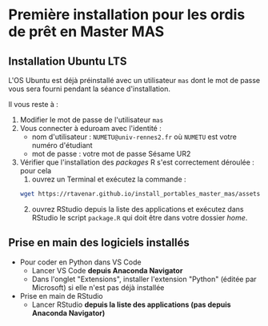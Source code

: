 # Première installation pour les ordis de prêt en Master MAS

## Installation Ubuntu LTS

L'OS Ubuntu est déjà préinstallé avec un utilisateur `mas` dont le mot de passe vous sera fourni pendant la séance d'installation.

Il vous reste à :
1. Modifier le mot de passe de l'utilisateur `mas`
2. Vous connecter à eduroam avec l'identité :
    * nom d'utilisateur : `NUMETU@univ-rennes2.fr` où `NUMETU` est votre numéro d'étudiant
    * mot de passe : votre mot de passe Sésame UR2
3. Vérifier que l'installation des _packages_ R s'est correctement déroulée : pour cela
    1. ouvrez un Terminal et exécutez la commande : 
    ```bash
    wget https://rtavenar.github.io/install_portables_master_mas/assets/package.R
    ```
    2. ouvrez RStudio depuis la liste des applications et exécutez dans RStudio le script `package.R` qui doit être dans votre dossier _home_.

## Prise en main des logiciels installés

* Pour coder en Python dans VS Code
    * Lancer VS Code **depuis Anaconda Navigator**
    * Dans l'onglet "Extensions", installer l'extension "Python" (éditée par Microsoft) si elle n'est pas déjà installée
* Prise en main de RStudio
    * Lancer RStudio **depuis la liste des applications (pas depuis Anaconda Navigator)**
